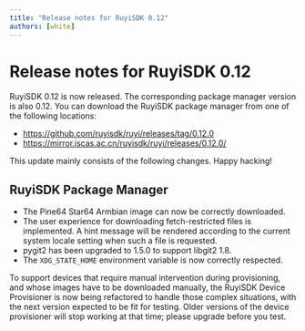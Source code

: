 ```yaml
---
title: "Release notes for RuyiSDK 0.12"
authors: [white]
---
```


# Release notes for RuyiSDK 0.12

RuyiSDK 0.12 is now released. The corresponding package manager version is also 0.12.
You can download the RuyiSDK package manager from one of the following locations:

- https://github.com/ruyisdk/ruyi/releases/tag/0.12.0
- https://mirror.iscas.ac.cn/ruyisdk/ruyi/releases/0.12.0/

This update mainly consists of the following changes. Happy hacking!

## RuyiSDK Package Manager

- The Pine64 Star64 Armbian image can now be correctly downloaded.
- The user experience for downloading fetch-restricted files is implemented.
  A hint message will be rendered according to the current system locale setting
  when such a file is requested.
- pygit2 has been upgraded to 1.5.0 to support libgit2 1.8.
- The `XDG_STATE_HOME` environment variable is now correctly respected.

To support devices that require manual intervention during provisioning, and
whose images have to be downloaded manually, the RuyiSDK Device Provisioner is
now being refactored to handle those complex situations, with the next version
expected to be fit for testing. Older versions of the device provisioner will
stop working at that time; please upgrade before you test.
